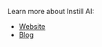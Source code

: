 Learn more about Instill AI:
- [Website](https://www.instill.tech/?utm_source=github&utm_medium=banner&utm_campaign=org_readme)
- [Blog](https://blog.instill.tech/?utm_source=github&utm_medium=banner&utm_campaign=org_readme)